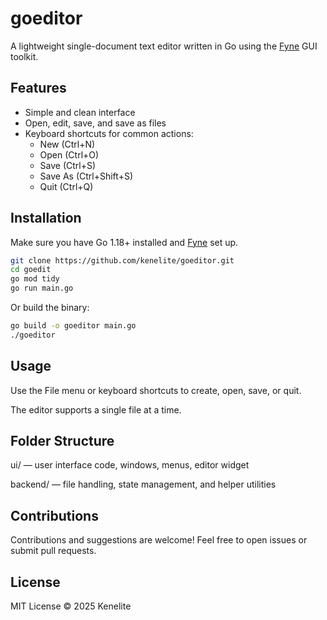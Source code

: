 # goeditor

A lightweight single-document text editor written in Go using the [Fyne](https://fyne.io/) GUI toolkit.

## Features

- Simple and clean interface
- Open, edit, save, and save as files
- Keyboard shortcuts for common actions:
    - New (Ctrl+N)
    - Open (Ctrl+O)
    - Save (Ctrl+S)
    - Save As (Ctrl+Shift+S)
    - Quit (Ctrl+Q)

## Installation

Make sure you have Go 1.18+ installed and [Fyne](https://developer.fyne.io/started/) set up.

```bash
git clone https://github.com/kenelite/goeditor.git
cd goedit
go mod tidy
go run main.go
```
Or build the binary:

```bash
go build -o goeditor main.go
./goeditor
```

##  Usage
Use the File menu or keyboard shortcuts to create, open, save, or quit.

The editor supports a single file at a time.

## Folder Structure
ui/ — user interface code, windows, menus, editor widget

backend/ — file handling, state management, and helper utilities

## Contributions
Contributions and suggestions are welcome! Feel free to open issues or submit pull requests.

## License
MIT License © 2025 Kenelite